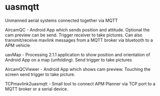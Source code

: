 uasmqtt
=======

Unmanned aerial systems connected together via MQTT

AircamQC - Android App which sends position and attitude.
           Optional the cam preview can be send.
           Trigger receiver to take pictures.
           Can also transmit/receive mavlink messages
           from a MQTT broker via bluetooth to a APM vehicle

uavMap - Processing 2.1.1 application to show
         position and orientation of Android App on a map (unfolding).
         Send trigger to take pictures

AircamQCViewer - Android App which shows cam preview.
                 Touching the screen send trigger to take picture.

TCPmavlink2uasmqtt - Small tool to connect APM Planner via TCP port
                     to a MQTT broker or a serial device. 

